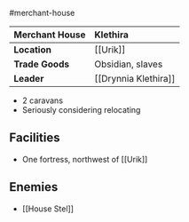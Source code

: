 #merchant-house

| Merchant House | Klethira |
|:-|:-|
| **Location** | [[Urik]] |
| **Trade Goods** | Obsidian, slaves |
| **Leader** | [[Drynnia Klethira]] |

- 2 caravans
- Seriously considering relocating 

## Facilities
- One fortress, northwest of [[Urik]]

## Enemies
- [[House Stel]]